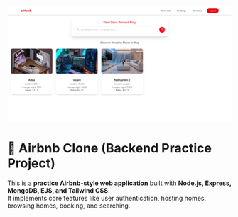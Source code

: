 ![App Screenshot](assets/Screenshot.png)
# 🏡 Airbnb Clone (Backend Practice Project)

This is a **practice Airbnb-style web application** built with **Node.js, Express, MongoDB, EJS, and Tailwind CSS**.  
It implements core features like user authentication, hosting homes, browsing homes, booking, and searching.
